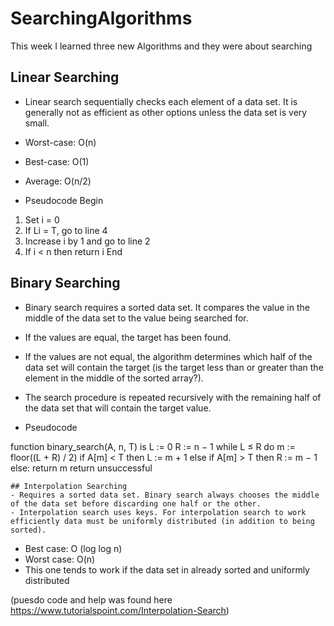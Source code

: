 # SearchingAlgorithms
This week I learned three new Algorithms and they were about searching

## Linear Searching
- Linear search sequentially checks each element of a data set. It is generally not as efficient as other options unless the data set is very small.

- Worst-case: O(n)
- Best-case: O(1)
- Average: O(n/2)
- Pseudocode
Begin
1) Set i = 0
2) If Li = T, go to line 4
3) Increase i by 1 and go to line 2
4) If i < n then return i
End

## Binary Searching
- Binary search requires a sorted data set. It compares the value in the middle of the data set to the value being searched for. 
- If the values are equal, the target has been found.

- If the values are not equal, the algorithm determines which half of the data set will contain the target (is the target less than or greater than the element in the middle of the sorted array?). 

- The search procedure is repeated recursively with the remaining half of the data set that will contain the target value.

- Pseudocode

function binary_search(A, n, T) is
    L := 0
    R := n − 1
    while L ≤ R do
        m := floor((L + R) / 2)
        if A[m] < T then
            L := m + 1
        else if A[m] > T then
            R := m − 1
        else:
            return m
    return unsuccessful
    
    ## Interpolation Searching
    - Requires a sorted data set. Binary search always chooses the middle of the data set before discarding one half or the other. 
    - Interpolation search uses keys. For interpolation search to work efficiently data must be uniformly distributed (in addition to being sorted).

- Best case: O (log log n)
- Worst case:  O(n)
- This one tends to work if the data set in already sorted and uniformly distributed

(puesdo code and help was found here https://www.tutorialspoint.com/Interpolation-Search)
